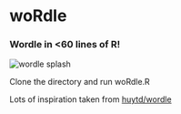 # woRdle
### Wordle in <60 lines of R!

![wordle splash](https://user-images.githubusercontent.com/98575657/152641006-214da6cf-cdeb-4fb3-b0a8-9bd62f5091e5.png)




Clone the directory and run woRdle.R


Lots of inspiration taken from [huytd/wordle](https://gist.github.com/huytd/6a1a6a7b34a0d0abcac00b47e3d01513)
